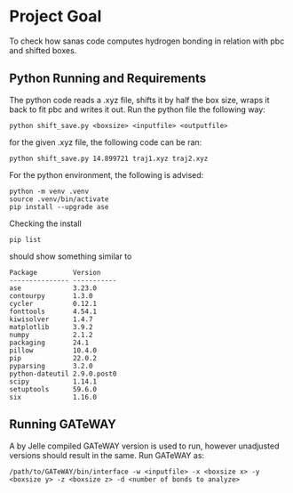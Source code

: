 # Project Goal
To check how sanas code computes hydrogen bonding in relation with pbc and shifted boxes.

## Python Running and Requirements

The python code reads a .xyz file, shifts it by half the box size, wraps it back to fit pbc and writes it out.
Run the python file the following way:
```shell
python shift_save.py <boxsize> <inputfile> <outputfile>
```

for the given .xyz file, the following code can be ran:
```shell
python shift_save.py 14.899721 traj1.xyz traj2.xyz
```

For the python environment, the following is advised:

```shell
python -m venv .venv
source .venv/bin/activate
pip install --upgrade ase
```

Checking the install
```shell
pip list
```

should show something similar to

```shell
Package         Version
--------------- -----------
ase             3.23.0
contourpy       1.3.0
cycler          0.12.1
fonttools       4.54.1
kiwisolver      1.4.7
matplotlib      3.9.2
numpy           2.1.2
packaging       24.1
pillow          10.4.0
pip             22.0.2
pyparsing       3.2.0
python-dateutil 2.9.0.post0
scipy           1.14.1
setuptools      59.6.0
six             1.16.0
```
## Running GATeWAY
A by Jelle compiled GATeWAY version is used to run, however unadjusted versions should result in the same.
Run GATeWAY as:

```shell
/path/to/GATeWAY/bin/interface -w <inputfile> -x <boxsize x> -y <boxsize y> -z <boxsize z> -d <number of bonds to analyze>
```
